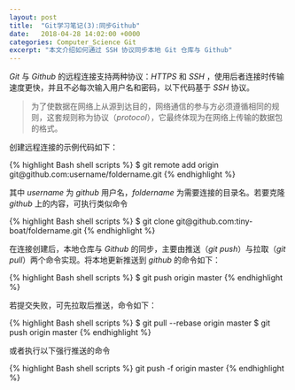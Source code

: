 ```yaml
---
layout: post
title:  "Git学习笔记(3):同步Github"
date:   2018-04-28 14:02:00 +0000
categories: Computer_Science Git
excerpt: "本文介绍如何通过 SSH 协议同步本地 Git 仓库与 Github"
---
```


*Git* 与 *Github* 的远程连接支持两种协议：*HTTPS* 和 *SSH* ，使用后者连接时传输速度更快，并且不必每次输入用户名和密码，以下代码基于 *SSH* 协议。

<div>
<blockquote class='quote-style'>
为了使数据在网络上从源到达目的，网络通信的参与方必须遵循相同的规则，这套规则称为协议（<em>protocol</em>），它最终体现为在网络上传输的数据包的格式。
</blockquote>
</div>

创建远程连接的示例代码如下：

<div class="code-style">
{% highlight Bash shell scripts %}
$ git remote add origin git@github.com:username/foldername.git
{% endhighlight %}
</div>

其中 *username* 为 *github* 用户名，*foldername* 为需要连接的目录名。若要克隆 *github* 上的内容，可执行类似命令

<div class="code-style">
{% highlight Bash shell scripts %}
$ git clone git@github.com:tiny-boat/foldername.git
{% endhighlight %}
</div>

在连接创建后，本地仓库与 *Github* 的同步，主要由推送（*git push*）与拉取（*git pull*）两个命令实现。将本地更新推送到 *github* 的命令如下：

<div class="code-style">
{% highlight Bash shell scripts %}
$ git push origin master
{% endhighlight %}
</div>

若提交失败，可先拉取后推送，命令如下：

<div class="code-style">
{% highlight Bash shell scripts %}
$ git pull --rebase origin master
$ git push origin master
{% endhighlight %}
</div>

或者执行以下强行推送的命令

<div class="code-style">
{% highlight Bash shell scripts %}
git push -f origin master
{% endhighlight %}
</div>